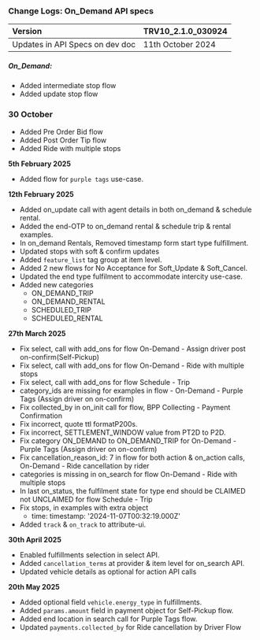 ### Change Logs: On_Demand API specs

| Version                         | TRV10_2.1.0_030924 |
| :------------------------------ | :----------------- |
| Updates in API Specs on dev doc | 11th October 2024 |

##### On_Demand:
- Added intermediate stop flow
- Added update stop flow

### 30 October
- Added Pre Order Bid flow
- Added Post Order Tip flow
- Added Ride with multiple stops

****5th February 2025****
  - Added flow for `purple tags` use-case.

****12th February 2025****
- Added on_update call with agent details in both on_demand & schedule rental.
- Added the end-OTP to on_demand rental & schedule trip & rental examples.
- In on_demand Rentals, Removed timestamp form start type fulfillment.
- Updated stops with soft & confirm updates
- Added `feature_list` tag group at item level.
- Added 2 new flows for No Acceptance for Soft_Update & Soft_Cancel.
- Updated the end type fulfilment to accommodate intercity use-case.
- Added new categories
  - ON_DEMAND_TRIP
  - ON_DEMAND_RENTAL
  - SCHEDULED_TRIP
  - SCHEDULED_RENTAL

****27th March 2025****
  - Fix select, call with add_ons for flow  On-Demand - Assign driver post on-confirm(Self-Pickup)
  - Fix select, call with add_ons for flow On-Demand - Ride with multiple stops
  - Fix select, call with add_ons for flow Schedule - Trip
  - category_ids are missing for examples in flow - On-Demand - Purple Tags (Assign driver on on-confirm)
  - Fix collected_by in on_init call for flow, BPP Collecting - Payment Confirmation
  - Fix incorrect, quote ttl formatP200s. 
  - Fix incorrect, SETTLEMENT_WINDOW value from PT2D to P2D. 
  - Fix category ON_DEMAND to ON_DEMAND_TRIP for On-Demand - Purple Tags (Assign driver on on-confirm)
  - Fix cancellation_reason_id: 7 in flow  for both action & on_action calls, On-Demand - Ride cancellation by rider
  - categories is missing in on_search for flow On-Demand - Ride with multiple stops
  - In last on_status, the fulfilment state for type end should be CLAIMED not  UNCLAIMED for flow Schedule - Trip
  - Fix stops, in examples with extra object
    - time:
      timestamp: '2024-11-07T00:32:19.000Z'
  - Added `track` & `on_track` to attribute-ui.

****30th April 2025**** 
  - Enabled fulfillments selection in select API.
  - Added `cancellation_terms` at provider & item level for on_search API.
  - Updated vehicle details as optional for action API calls

****20th May 2025****
  - Added optional field `vehicle.energy_type` in fulfillments.
  - Added `params.amount` field in payment object for Self-Pickup flow.
  - Added end location in search call for Purple Tags flow. 
  - Updated `payments.collected_by` for Ride cancellation by Driver Flow

  

